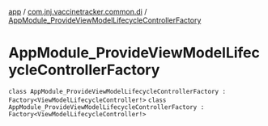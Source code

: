 [app](../../index.md) / [com.jnj.vaccinetracker.common.di](../index.md) / [AppModule_ProvideViewModelLifecycleControllerFactory](./index.md)

# AppModule_ProvideViewModelLifecycleControllerFactory

`class AppModule_ProvideViewModelLifecycleControllerFactory : Factory<ViewModelLifecycleController!>`
`class AppModule_ProvideViewModelLifecycleControllerFactory : Factory<ViewModelLifecycleController!>`